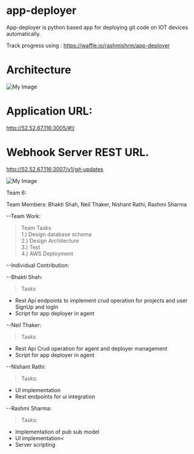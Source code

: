 # app-deployer
App-deployer is python based app for deploying git code on IOT devices automatically.

Track progress using : https://waffle.io/rashmishrm/app-deployer

# Architecture

![My Image](https://github.com/rashmishrm/app-deployer/blob/master/documents/architecture.png)

# Application URL:
http://52.52.67.116:3005/#!/

# Webhook Server REST URL.

http://52.52.67.116:3007/v1/git-updates

![My Image](https://github.com/rashmishrm/app-deployer/blob/master/webhook.png)



Team 6:

Team Members: Bhakti Shah, Neil Thaker, Nishant Rathi, Rashmi Sharma


--Team Work:
  > Team Tasks<br/> 1.) Design database schema<br />
         2.) Design Architecture <br />
         3.) Test <br />
         4.) AWS Deployment<br />
         
--Individual Contribution:

--Bhakti Shah:<br />
  >Tasks<br />
   - Rest Api endpoints to implement crud operation for projects and user SignUp and logIn <br />
   - Script for app deployer in agent 
             
--Neil Thaker:<br />
  >Tasks<br />
   - Rest Api Crud operation for agent and deployer management <br />
   - Script for app deployer in agent
       
--Nishant Rathi:<br />
  >Tasks:<br />
   - UI implementation<br />
   - Rest endpoints for ui integration 
    
--Rashmi Sharma:<br />
  >Tasks:<br />
  - Implementation of pub sub model<br />
  - UI implementation<<br />
  - Server scripting
 
  


